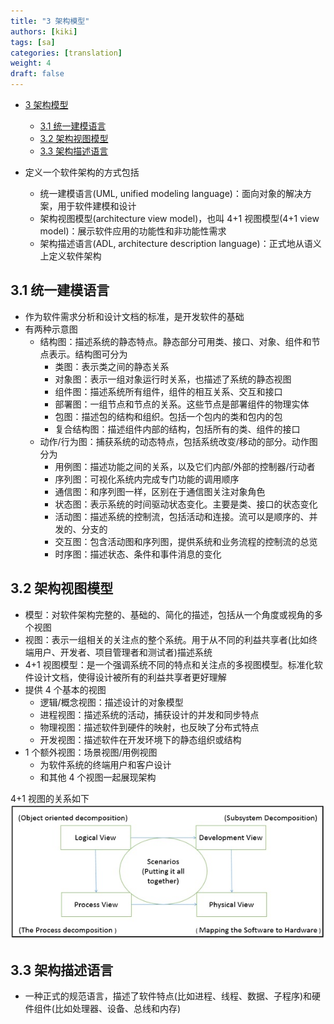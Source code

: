 ```yaml
---
title: "3 架构模型"
authors: [kiki]
tags: [sa]
categories: [translation]
weight: 4
draft: false
---
```


- [3 架构模型](#3-%E6%9E%B6%E6%9E%84%E6%A8%A1%E5%9E%8B)
  - [3.1 统一建模语言](#31-%E7%BB%9F%E4%B8%80%E5%BB%BA%E6%A8%A1%E8%AF%AD%E8%A8%80)
  - [3.2 架构视图模型](#32-%E6%9E%B6%E6%9E%84%E8%A7%86%E5%9B%BE%E6%A8%A1%E5%9E%8B)
  - [3.3 架构描述语言](#33-%E6%9E%B6%E6%9E%84%E6%8F%8F%E8%BF%B0%E8%AF%AD%E8%A8%80)

- 定义一个软件架构的方式包括
  - 统一建模语言(UML, unified modeling language)：面向对象的解决方案，用于软件建模和设计
  - 架构视图模型(architecture view model)，也叫 4+1 视图模型(4+1 view model)：展示软件应用的功能性和非功能性需求
  - 架构描述语言(ADL, architecture description language)：正式地从语义上定义软件架构

## 3.1 统一建模语言

- 作为软件需求分析和设计文档的标准，是开发软件的基础
- 有两种示意图
  - 结构图：描述系统的静态特点。静态部分可用类、接口、对象、组件和节点表示。结构图可分为
    - 类图：表示类之间的静态关系
    - 对象图：表示一组对象运行时关系，也描述了系统的静态视图
    - 组件图：描述系统所有组件，组件的相互关系、交互和接口
    - 部署图：一组节点和节点的关系。这些节点是部署组件的物理实体
    - 包图：描述包的结构和组织。包括一个包内的类和包内的包
    - 复合结构图：描述组件内部的结构，包括所有的类、组件的接口
  - 动作/行为图：捕获系统的动态特点，包括系统改变/移动的部分。动作图分为
    - 用例图：描述功能之间的关系，以及它们内部/外部的控制器/行动者
    - 序列图：可视化系统内完成专门功能的调用顺序
    - 通信图：和序列图一样，区别在于通信图关注对象角色
    - 状态图：表示系统的时间驱动状态变化。主要是类、接口的状态变化
    - 活动图：描述系统的控制流，包括活动和连接。流可以是顺序的、并发的、分支的
    - 交互图：包含活动图和序列图，提供系统和业务流程的控制流的总览
    - 时序图：描述状态、条件和事件消息的变化

## 3.2 架构视图模型

- 模型：对软件架构完整的、基础的、简化的描述，包括从一个角度或视角的多个视图
- 视图：表示一组相关的关注点的整个系统。用于从不同的利益共享者(比如终端用户、开发者、项目管理者和测试者)描述系统
- 4+1 视图模型：是一个强调系统不同的特点和关注点的多视图模型。标准化软件设计文档，使得设计被所有的利益共享者更好理解
- 提供 4 个基本的视图
  - 逻辑/概念视图：描述设计的对象模型
  - 进程视图：描述系统的活动，捕获设计的并发和同步特点
  - 物理视图：描述软件到硬件的映射，也反映了分布式特点
  - 开发视图：描述软件在开发环境下的静态组织或结构
- 1 个额外视图：场景视图/用例视图
  - 为软件系统的终端用户和客户设计
  - 和其他 4 个视图一起展现架构

4+1 视图的关系如下
![4+1视图](ref/four_plus_one_view_model.jpg)

## 3.3 架构描述语言

- 一种正式的规范语言，描述了软件特点(比如进程、线程、数据、子程序)和硬件组件(比如处理器、设备、总线和内存)

